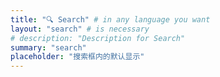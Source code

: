 ```yaml
---
title: "🔍 Search" # in any language you want
layout: "search" # is necessary
# description: "Description for Search"
summary: "search"
placeholder: "搜索框内的默认显示"
---
```


<!-- more -->